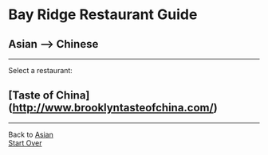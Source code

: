 # Bay Ridge Restaurant Guide
## Asian --> Chinese
---
Select a restaurant:
## [Taste of China] (http://www.brooklyntasteofchina.com/)
---
Back to [Asian](../asian/asian.md)  
[Start Over](../../home.md)